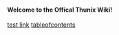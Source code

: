 <!-- Make Image?-->
<!-- Buttons Here... -->
#### Welcome to the Offical Thunix Wiki!

<a href="tableofcontents">test link</a>
[tableofcontents](tableofcontents "TOC")
